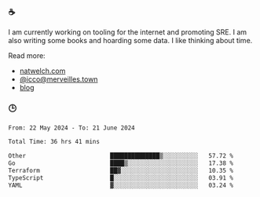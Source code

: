 ### ☕

I am currently working on tooling for the internet and promoting SRE. I am also writing some books and hoarding some data. I like thinking about time. 

Read more:

 - [natwelch.com](https://natwelch.com)
 - [@icco@merveilles.town](https://merveilles.town/@icco)
 - [blog](https://writing.natwelch.com)

### 🕒

<!--START_SECTION:waka-->

```txt
From: 22 May 2024 - To: 21 June 2024

Total Time: 36 hrs 41 mins

Other                        ██████████████▒░░░░░░░░░░   57.72 %
Go                           ████▒░░░░░░░░░░░░░░░░░░░░   17.38 %
Terraform                    ██▓░░░░░░░░░░░░░░░░░░░░░░   10.35 %
TypeScript                   █░░░░░░░░░░░░░░░░░░░░░░░░   03.91 %
YAML                         ▓░░░░░░░░░░░░░░░░░░░░░░░░   03.24 %
```

<!--END_SECTION:waka-->
